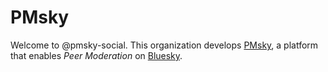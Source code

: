 # PMsky

Welcome to @pmsky-social.  This organization develops [PMsky](//pmsky.social), a platform that enables *Peer Moderation* on [Bluesky](//bsky.social).
